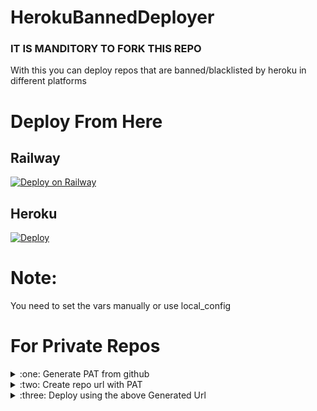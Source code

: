 # HerokuBannedDeployer
### IT IS MANDITORY TO FORK THIS REPO
With this you can deploy repos that are banned/blacklisted by heroku in different platforms

# Deploy From Here

## Railway

[![Deploy on Railway](https://railway.app/button.svg)](https://railway.app/new/template?template=https%3A%2F%2Fgithub.com%2Frahulps1000%2FHerokuBannedDeployer&envs=REPO_URL%2CPYTHON_FILE%2COTHER_INSTALLS&optionalEnvs=OTHER_INSTALLS&REPO_URLDesc=URL+of+the+REPO+that+you+want+to+deploy.&PYTHON_FILEDesc=Name+of+the+python+file+that+you+need+to+run.+%5Buse+-m+if+you+need+to+run+__main__.py+from+a+folder%5D&OTHER_INSTALLSDesc=If+you+need+install+packages+for+running+your+app%28Python+is+pre-installed%29.%5BSpace+in+between+each+package%5D&OTHER_INSTALLSDefault=None)
<br>

## Heroku

[![Deploy](https://www.herokucdn.com/deploy/button.svg)](https://heroku.com/deploy)

# Note:
You need to set the vars manually or use local_config


# For Private Repos
<details>
  <summary>:one: Generate PAT from github</summary>
  <ol>
  <li>Go to &quot;<strong>Settings</strong>&quot;</li>
  <li>Scroll down then go to &quot;<strong>Developer settings</strong>&quot;</li>
  <li>Press &quot;<strong>Personal access tokens</strong>&quot; then press &quot;<strong>Generate new token</strong>&quot;</li>
  <li>Fill &quot;<strong>Note</strong>&quot; then check &quot;<strong>repo</strong>&quot;<br>
  <em>If &quot;<strong>repo</strong>&quot; is not checked, you cannot clone a private repository.</em></li>
  <li>Scroll down then press &quot;<strong>Generate token</strong>&quot;</li>
  <li>Finally, a PAT is generated. <strong>Copy it</strong></li>
  </ol>
</details>

<details>
  <summary>:two: Create repo url with PAT</summary>
  <ol>
<li>Goto <a href="https://replit.com/@rahulps1000/Private-Git-Link-Gen#main.py">this repl</a></li>
<li>Fork It</li>
<li>Edit <strong>Secrets (Environment variables)</strong> <ul>
<li><strong>PAT</strong> - Give above generated PAT value there</li>
<li><strong>REPO</strong> - Give your private repo url</li>
</ul>
</li>
<li>Save and Run the Code</li>
<li>Copy the Generated Url from the Console</li>
</ol>
<h4 id="you-can-also-manually-generate-the-link">You can also manually generate the link</h4>
<p><em>It should be in the below format</em></p>
<pre><code>http<span class="hljs-variable">s:</span>//<span class="hljs-symbol">&lt;pat&gt;</span>@github.<span class="hljs-keyword">com</span>/&lt;your account <span class="hljs-built_in">or</span> organization&gt;/<span class="hljs-symbol">&lt;repo&gt;</span>.git
</code></pre>
</details>
<details>
  <summary>:three: Deploy using the above Generated Url</summary>
</details>
